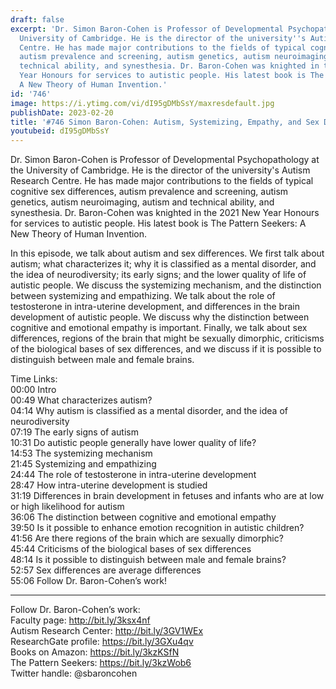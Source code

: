 ```yaml
---
draft: false
excerpt: 'Dr. Simon Baron-Cohen is Professor of Developmental Psychopathology at the
  University of Cambridge. He is the director of the university''s Autism Research
  Centre. He has made major contributions to the fields of typical cognitive sex differences,
  autism prevalence and screening, autism genetics, autism neuroimaging, autism and
  technical ability, and synesthesia. Dr. Baron-Cohen was knighted in the 2021 New
  Year Honours for services to autistic people. His latest book is The Pattern Seekers:
  A New Theory of Human Invention.'
id: '746'
image: https://i.ytimg.com/vi/dI95gDMbSsY/maxresdefault.jpg
publishDate: 2023-02-20
title: '#746 Simon Baron-Cohen: Autism, Systemizing, Empathy, and Sex Differences'
youtubeid: dI95gDMbSsY
---
```

Dr. Simon Baron-Cohen is Professor of Developmental Psychopathology at the University of Cambridge. He is the director of the university's Autism Research Centre. He has made major contributions to the fields of typical cognitive sex differences, autism prevalence and screening, autism genetics, autism neuroimaging, autism and technical ability, and synesthesia. Dr. Baron-Cohen was knighted in the 2021 New Year Honours for services to autistic people. His latest book is The Pattern Seekers: A New Theory of Human Invention.

In this episode, we talk about autism and sex differences. We first talk about autism; what characterizes it; why it is classified as a mental disorder, and the idea of neurodiversity; its early signs; and the lower quality of life of autistic people. We discuss the systemizing mechanism, and the distinction between systemizing and empathizing. We talk about the role of testosterone in intra-uterine development, and differences in the brain development of autistic people.  We discuss why the distinction between cognitive and emotional empathy is important. Finally, we talk about sex differences, regions of the brain that might be sexually dimorphic, criticisms of the biological bases of sex differences, and we discuss if it is possible to distinguish between male and female brains.

Time Links:  
00:00 Intro  
00:49  What characterizes autism?  
04:14  Why autism is classified as a mental disorder, and the idea of neurodiversity  
07:19  The early signs of autism  
10:31  Do autistic people generally have lower quality of life?  
14:53  The systemizing mechanism  
21:45  Systemizing and empathizing  
24:44  The role of testosterone in intra-uterine development  
28:47  How intra-uterine development is studied  
31:19  Differences in brain development in fetuses and infants who are at low or high likelihood for autism  
36:06  The distinction between cognitive and emotional empathy  
39:50  Is it possible to enhance emotion recognition in autistic children?  
41:56  Are there regions of the brain which are sexually dimorphic?  
45:44  Criticisms of the biological bases of sex differences  
48:14  Is it possible to distinguish between male and female brains?  
52:57  Sex differences are average differences  
55:06  Follow Dr. Baron-Cohen’s work!

---

Follow Dr. Baron-Cohen’s work:  
Faculty page: http://bit.ly/3ksx4nf  
Autism Research Center: http://bit.ly/3GV1WEx  
ResearchGate profile: https://bit.ly/3GXu4qv  
Books on Amazon: https://bit.ly/3kzKSfN  
The Pattern Seekers: https://bit.ly/3kzWob6  
Twitter handle: @sbaroncohen
